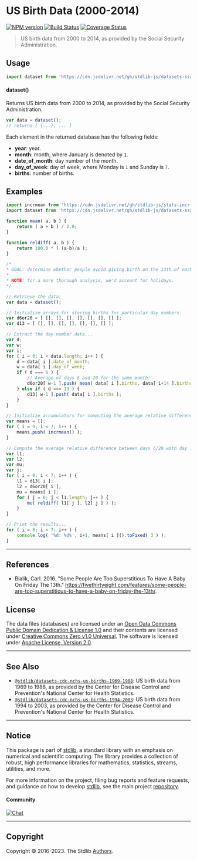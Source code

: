 <!--

@license Apache-2.0

Copyright (c) 2019 The Stdlib Authors.

Licensed under the Apache License, Version 2.0 (the "License");
you may not use this file except in compliance with the License.
You may obtain a copy of the License at

   http://www.apache.org/licenses/LICENSE-2.0

Unless required by applicable law or agreed to in writing, software
distributed under the License is distributed on an "AS IS" BASIS,
WITHOUT WARRANTIES OR CONDITIONS OF ANY KIND, either express or implied.
See the License for the specific language governing permissions and
limitations under the License.

-->

# US Birth Data (2000-2014)

[![NPM version][npm-image]][npm-url] [![Build Status][test-image]][test-url] [![Coverage Status][coverage-image]][coverage-url] <!-- [![dependencies][dependencies-image]][dependencies-url] -->

> US birth data from 2000 to 2014, as provided by the Social Security Administration.



<section class="usage">

## Usage

```javascript
import dataset from 'https://cdn.jsdelivr.net/gh/stdlib-js/datasets-ssa-us-births-2000-2014@deno/mod.js';
```

#### dataset()

Returns US birth data from 2000 to 2014, as provided by the Social Security Administration.

```javascript
var data = dataset();
// returns [ {...}, ... ]
```

Each element in the returned database has the following fields:

-   **year**: year.
-   **month**: month, where January is denoted by `1`.
-   **date_of_month**: day number of the month.
-   **day_of_week**: day of week, where Monday is `1` and Sunday is `7`.
-   **births**: number of births.

</section>

<!-- /.usage -->

<section class="examples">

## Examples

<!-- eslint no-undef: "error" -->

```javascript
import incrmean from 'https://cdn.jsdelivr.net/gh/stdlib-js/stats-incr-mean@deno/mod.js';
import dataset from 'https://cdn.jsdelivr.net/gh/stdlib-js/datasets-ssa-us-births-2000-2014@deno/mod.js';

function mean( a, b ) {
    return ( a + b ) / 2.0;
}

function reldiff( a, b ) {
    return 100.0 * ( (a-b)/a );
}

/*
* GOAL: determine whether people avoid giving birth on the 13th of each month.
*
* NOTE: for a more thorough analysis, we'd account for holidays.
*/

// Retrieve the data:
var data = dataset();

// Initialize arrays for storing births for particular day numbers:
var d6or20 = [ [], [], [], [], [], [], [] ];
var d13 = [ [], [], [], [], [], [], [] ];

// Extract the day number data...
var d;
var w;
var i;
for ( i = 0; i < data.length; i++ ) {
    d = data[ i ].date_of_month;
    w = data[ i ].day_of_week;
    if ( d === 6 ) {
        // Average of days 6 and 20 for the same month:
        d6or20[ w-1 ].push( mean( data[ i ].births, data[ i+14 ].births ) );
    } else if ( d === 13 ) {
        d13[ w-1 ].push( data[ i ].births );
    }
}

// Initialize accumulators for computing the average relative difference...
var means = [];
for ( i = 0; i < 7; i++ ) {
    means.push( incrmean() );
}

// Compute the average relative difference between days 6/20 with day 13...
var l1;
var l2;
var mu;
var j;
for ( i = 0; i < 7; i++ ) {
    l1 = d13[ i ];
    l2 = d6or20[ i ];
    mu = means[ i ];
    for ( j = 0; j < l1.length; j++ ) {
        mu( reldiff( l1[ j ], l2[ j ] ) );
    }
}

// Print the results...
for ( i = 0; i < 7; i++ ) {
    console.log( '%d: %d%', i+1, means[ i ]().toFixed( 3 ) );
}
```

</section>

<!-- /.examples -->



* * *

<section class="references">

## References

-   Bialik, Carl. 2016. "Some People Are Too Superstitious To Have A Baby On Friday The 13th." <https://fivethirtyeight.com/features/some-people-are-too-superstitious-to-have-a-baby-on-friday-the-13th/>.

</section>

<!-- /.references -->

<!-- <license> -->

## License

The data files (databases) are licensed under an [Open Data Commons Public Domain Dedication & License 1.0][pddl-1.0] and their contents are licensed under [Creative Commons Zero v1.0 Universal][cc0]. The software is licensed under [Apache License, Version 2.0][apache-license].

<!-- </license> -->

<!-- Section for related `stdlib` packages. Do not manually edit this section, as it is automatically populated. -->

<section class="related">

* * *

## See Also

-   <span class="package-name">[`@stdlib/datasets-cdc-nchs-us-births-1969-1988`][@stdlib/datasets/cdc-nchs-us-births-1969-1988]</span><span class="delimiter">: </span><span class="description">US birth data from 1969 to 1988, as provided by the Center for Disease Control and Prevention's National Center for Health Statistics.</span>
-   <span class="package-name">[`@stdlib/datasets-cdc-nchs-us-births-1994-2003`][@stdlib/datasets/cdc-nchs-us-births-1994-2003]</span><span class="delimiter">: </span><span class="description">US birth data from 1994 to 2003, as provided by the Center for Disease Control and Prevention's National Center for Health Statistics.</span>

</section>

<!-- /.related -->

<!-- Section for all links. Make sure to keep an empty line after the `section` element and another before the `/section` close. -->


<section class="main-repo" >

* * *

## Notice

This package is part of [stdlib][stdlib], a standard library with an emphasis on numerical and scientific computing. The library provides a collection of robust, high performance libraries for mathematics, statistics, streams, utilities, and more.

For more information on the project, filing bug reports and feature requests, and guidance on how to develop [stdlib][stdlib], see the main project [repository][stdlib].

#### Community

[![Chat][chat-image]][chat-url]

---

## Copyright

Copyright &copy; 2016-2023. The Stdlib [Authors][stdlib-authors].

</section>

<!-- /.stdlib -->

<!-- Section for all links. Make sure to keep an empty line after the `section` element and another before the `/section` close. -->

<section class="links">

[npm-image]: http://img.shields.io/npm/v/@stdlib/datasets-ssa-us-births-2000-2014.svg
[npm-url]: https://npmjs.org/package/@stdlib/datasets-ssa-us-births-2000-2014

[test-image]: https://github.com/stdlib-js/datasets-ssa-us-births-2000-2014/actions/workflows/test.yml/badge.svg?branch=main
[test-url]: https://github.com/stdlib-js/datasets-ssa-us-births-2000-2014/actions/workflows/test.yml?query=branch:main

[coverage-image]: https://img.shields.io/codecov/c/github/stdlib-js/datasets-ssa-us-births-2000-2014/main.svg
[coverage-url]: https://codecov.io/github/stdlib-js/datasets-ssa-us-births-2000-2014?branch=main

<!--

[dependencies-image]: https://img.shields.io/david/stdlib-js/datasets-ssa-us-births-2000-2014.svg
[dependencies-url]: https://david-dm.org/stdlib-js/datasets-ssa-us-births-2000-2014/main

-->

[chat-image]: https://img.shields.io/gitter/room/stdlib-js/stdlib.svg
[chat-url]: https://gitter.im/stdlib-js/stdlib/

[stdlib]: https://github.com/stdlib-js/stdlib

[stdlib-authors]: https://github.com/stdlib-js/stdlib/graphs/contributors

[cli-section]: https://github.com/stdlib-js/datasets-ssa-us-births-2000-2014#cli
[cli-url]: https://github.com/stdlib-js/datasets-ssa-us-births-2000-2014/tree/cli
[@stdlib/datasets-ssa-us-births-2000-2014]: https://github.com/stdlib-js/datasets-ssa-us-births-2000-2014/tree/main

[umd]: https://github.com/umdjs/umd
[es-module]: https://developer.mozilla.org/en-US/docs/Web/JavaScript/Guide/Modules

[deno-url]: https://github.com/stdlib-js/datasets-ssa-us-births-2000-2014/tree/deno
[umd-url]: https://github.com/stdlib-js/datasets-ssa-us-births-2000-2014/tree/umd
[esm-url]: https://github.com/stdlib-js/datasets-ssa-us-births-2000-2014/tree/esm
[branches-url]: https://github.com/stdlib-js/datasets-ssa-us-births-2000-2014/blob/main/branches.md

[pddl-1.0]: http://opendatacommons.org/licenses/pddl/1.0/

[cc0]: https://creativecommons.org/publicdomain/zero/1.0

[apache-license]: https://www.apache.org/licenses/LICENSE-2.0

[csv]: https://tools.ietf.org/html/rfc4180

<!-- <related-links> -->

[@stdlib/datasets/cdc-nchs-us-births-1969-1988]: https://github.com/stdlib-js/datasets-cdc-nchs-us-births-1969-1988/tree/deno

[@stdlib/datasets/cdc-nchs-us-births-1994-2003]: https://github.com/stdlib-js/datasets-cdc-nchs-us-births-1994-2003/tree/deno

<!-- </related-links> -->

</section>

<!-- /.links -->
